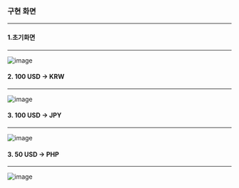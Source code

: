 ### 구현 화면
----

#### 1.초기화면
---
![image](https://user-images.githubusercontent.com/76584547/134018653-5777b0be-9e5b-4bd4-898a-a5beeba62177.png)


#### 2. 100 USD -> KRW
----
![image](https://user-images.githubusercontent.com/76584547/134018704-0a4196a0-5ddc-4df3-8eb1-2d1e406d7c8c.png)


#### 3. 100 USD -> JPY
----
![image](https://user-images.githubusercontent.com/76584547/134018780-7bf7df2d-188c-478e-9aaf-dcf27991b368.png)


#### 3. 50 USD -> PHP
----
![image](https://user-images.githubusercontent.com/76584547/134018884-319c8dea-c6aa-4d27-b084-7787782182f7.png)

